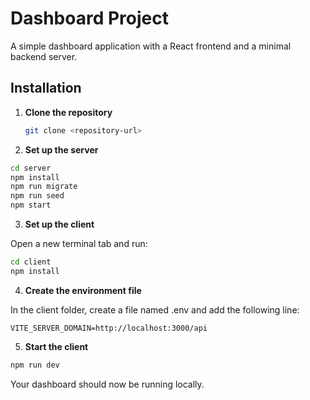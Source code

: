 # Dashboard Project

A simple dashboard application with a React frontend and a minimal backend server.

## Installation

1. **Clone the repository**
   ```bash
   git clone <repository-url>
   ```
2. **Set up the server**

```bash
cd server
npm install
npm run migrate
npm run seed
npm start
```
3. **Set up the client**

Open a new terminal tab and run:

```bash
cd client
npm install
```

4. **Create the environment file**
   
In the client folder, create a file named .env and add the following line:
```
VITE_SERVER_DOMAIN=http://localhost:3000/api
```

5. **Start the client**
```bash
npm run dev
```
Your dashboard should now be running locally.

